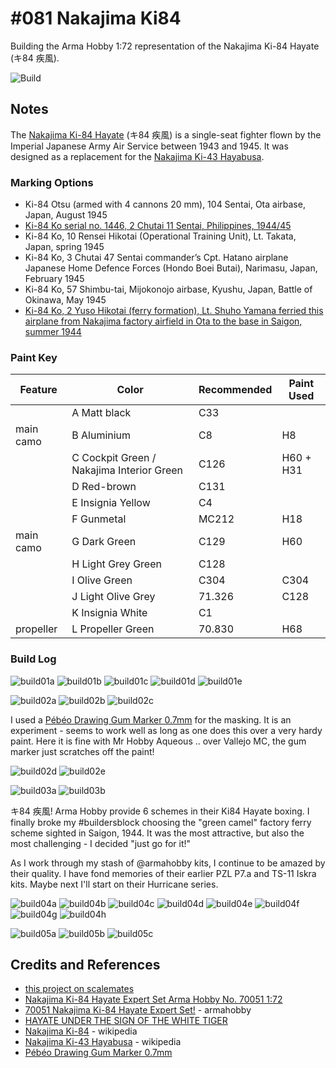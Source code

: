 # #081 Nakajima Ki84

Building the Arma Hobby 1:72 representation of the Nakajima Ki-84 Hayate (キ84 疾風).

![Build](./assets/NakajimaKi84_build.jpg?raw=true)

## Notes

The [Nakajima Ki-84 Hayate](https://en.wikipedia.org/wiki/Nakajima_Ki-84) (キ84 疾風)
is a single-seat fighter flown by the Imperial Japanese Army Air Service between 1943 and 1945.
It was designed as a replacement for the [Nakajima Ki-43 Hayabusa](https://en.wikipedia.org/wiki/Nakajima_Ki-43_Hayabusa).

### Marking Options

* Ki-84 Otsu (armed with 4 cannons 20 mm), 104 Sentai, Ota airbase, Japan, August 1945
* [Ki-84 Ko serial no. 1446, 2 Chutai 11 Sentai, Philippines, 1944/45](https://ww2aircraft.net/forum/media/nakajima-ki-84-hayate-frank-luzon-1945.28968/)
* Ki-84 Ko, 10 Rensei Hikotai (Operational Training Unit), Lt. Takata, Japan, spring 1945
* Ki-84 Ko, 3 Chutai 47 Sentai commander’s Cpt. Hatano airplane Japanese Home Defence Forces (Hondo Boei Butai), Narimasu, Japan, February 1945
* Ki-84 Ko, 57 Shimbu-tai, Mijokonojo airbase, Kyushu, Japan, Battle of Okinawa, May 1945
* [Ki-84 Ko, 2 Yuso Hikotai (ferry formation), Lt. Shuho Yamana ferried this airplane from Nakajima factory airfield in Ota to the base in Saigon, summer 1944](http://armahobbynews.pl/en/blog/2022/05/06/hayate-under-the-emblem-of-the-white-tiger/)

### Paint Key

| Feature               | Color                                     | Recommended | Paint Used |
|-----------------------|-------------------------------------------|-------------|------------|
|                       | A Matt black                              | C33         |            |
| main camo             | B Aluminium                               | C8          | H8         |
|                       | C Cockpit Green / Nakajima Interior Green | C126        | H60 + H31  |
|                       | D Red-brown                               | C131        |            |
|                       | E Insignia Yellow                         | C4          |            |
|                       | F Gunmetal                                | MC212       | H18        |
| main camo             | G Dark Green                              | C129        | H60        |
|                       | H Light Grey Green                        | C128        |            |
|                       | I Olive Green                             | C304        | C304       |
|                       | J Light Olive Grey                        | 71.326      | C128       |
|                       | K Insignia White                          | C1          |            |
| propeller             | L Propeller Green                         | 70.830      | H68        |

### Build Log

![build01a](./assets/build01a.jpg?raw=true)
![build01b](./assets/build01b.jpg?raw=true)
![build01c](./assets/build01c.jpg?raw=true)
![build01d](./assets/build01d.jpg?raw=true)
![build01e](./assets/build01e.jpg?raw=true)

![build02a](./assets/build02a.jpg?raw=true)
![build02b](./assets/build02b.jpg?raw=true)
![build02c](./assets/build02c.jpg?raw=true)

I used a [Pébéo Drawing Gum Marker 0.7mm](https://en.pebeo.com/catalogue/drawing-gum-marker-blister-packed-nib-07-mm-07-mm-033102) for the masking.
It is an experiment - seems to work well as long as one does this over a very hardy paint. Here it is fine with Mr Hobby Aqueous .. over Vallejo MC, the gum marker just scratches off the paint!

![build02d](./assets/build02d.jpg?raw=true)
![build02e](./assets/build02e.jpg?raw=true)

![build03a](./assets/build03a.jpg?raw=true)
![build03b](./assets/build03b.jpg?raw=true)

キ84 疾風! Arma Hobby provide 6 schemes in their Ki84 Hayate boxing. I finally broke my #buildersblock choosing the "green camel" factory ferry scheme sighted in Saigon, 1944. It was the most attractive, but also the most challenging - I decided "just go for it!"

As I work through my stash of @armahobby kits, I continue to be amazed by their quality. I have fond memories of their earlier PZL P7.a and TS-11 Iskra kits. Maybe next I'll start on their Hurricane series.

![build04a](./assets/build04a.jpg?raw=true)
![build04b](./assets/build04b.jpg?raw=true)
![build04c](./assets/build04c.jpg?raw=true)
![build04d](./assets/build04d.jpg?raw=true)
![build04e](./assets/build04e.jpg?raw=true)
![build04f](./assets/build04f.jpg?raw=true)
![build04g](./assets/build04g.jpg?raw=true)
![build04h](./assets/build04h.jpg?raw=true)

![build05a](./assets/build05a.jpg?raw=true)
![build05b](./assets/build05b.jpg?raw=true)
![build05c](./assets/build05c.jpg?raw=true)

## Credits and References

* [this project on scalemates](https://www.scalemates.com/profiles/mate.php?id=74137&p=projects&project=135851)
* [Nakajima Ki-84 Hayate Expert Set Arma Hobby No. 70051 1:72](https://www.scalemates.com/kits/arma-hobby-70051-nakajima-ki-84-hayate--1407849)
* [70051 Nakajima Ki-84 Hayate Expert Set!](https://www.armahobby.com/70051-nakajima-ki-84-hayate-expert-set.html) - armahobby
* [HAYATE UNDER THE SIGN OF THE WHITE TIGER](http://armahobbynews.pl/blog/2022/05/06/hayate-spod-znaku-bialego-tygrysa/)
* [Nakajima Ki-84](https://en.wikipedia.org/wiki/Nakajima_Ki-84) - wikipedia
* [Nakajima Ki-43 Hayabusa](https://en.wikipedia.org/wiki/Nakajima_Ki-43_Hayabusa) - wikipedia
* [Pébéo Drawing Gum Marker 0.7mm](https://en.pebeo.com/catalogue/drawing-gum-marker-blister-packed-nib-07-mm-07-mm-033102)

